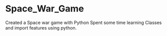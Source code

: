 # Space_War_Game
Created a Space war game with Python
Spent some time learning Classes and import features using python. 
